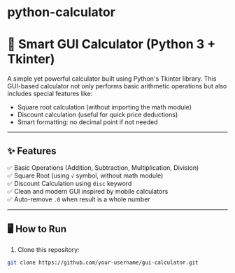 # python-calculator
# 🧮 Smart GUI Calculator (Python 3 + Tkinter)

A simple yet powerful calculator built using Python's Tkinter library. This GUI-based calculator not only performs basic arithmetic operations but also includes special features like:

- Square root calculation (without importing the math module)
- Discount calculation (useful for quick price deductions)
- Smart formatting: no decimal point if not needed

---

## ✨ Features

✅ Basic Operations (Addition, Subtraction, Multiplication, Division)  
✅ Square Root (using `√` symbol, without math module)  
✅ Discount Calculation using `disc` keyword  
✅ Clean and modern GUI inspired by mobile calculators  
✅ Auto-remove `.0` when result is a whole number  

---

## 🖥️ How to Run

1. Clone this repository:
```bash
git clone https://github.com/your-username/gui-calculator.git
